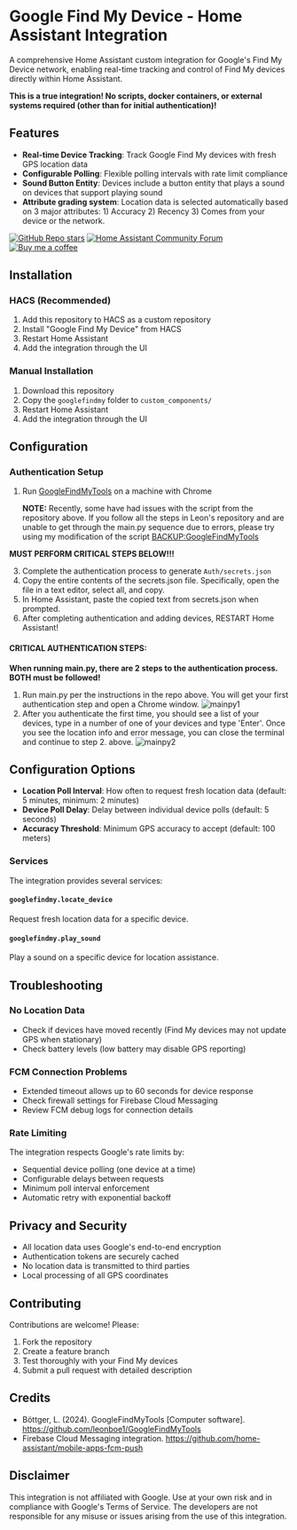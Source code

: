 # Google Find My Device - Home Assistant Integration

A comprehensive Home Assistant custom integration for Google's Find My Device network, enabling real-time tracking and control of Find My devices directly within Home Assistant.

**This is a true integration! No scripts, docker containers, or external systems required (other than for initial authentication)!**

## Features

- **Real-time Device Tracking**: Track Google Find My devices with fresh GPS location data
- **Configurable Polling**: Flexible polling intervals with rate limit compliance
- **Sound Button Entity**: Devices include a button entity that plays a sound on devices that support playing sound
- **Attribute grading system**: Location data is selected automatically based on 3 major attributes: 1) Accuracy 2) Recency 3) Comes from your device or the network.

[![GitHub Repo stars](https://img.shields.io/github/stars/BSkando/GoogleFindMy-HA?style=for-the-badge&logo=github)](https://github.com/BSkando/GoogleFindMy-HA) [![Home Assistant Community Forum](https://img.shields.io/badge/Home%20Assistant-Community%20Forum-blue?style=for-the-badge&logo=home-assistant)](https://community.home-assistant.io/t/google-findmy-find-hub-integration/931136) [![Buy me a coffee](https://img.shields.io/badge/Coffee-Addiction!-yellow?style=for-the-badge&logo=buy-me-a-coffee)](https://www.buymeacoffee.com/bskando)

## Installation

### HACS (Recommended)
1. Add this repository to HACS as a custom repository
2. Install "Google Find My Device" from HACS
3. Restart Home Assistant
4. Add the integration through the UI

### Manual Installation
1. Download this repository
2. Copy the `googlefindmy` folder to `custom_components/`
3. Restart Home Assistant
4. Add the integration through the UI

## Configuration

### Authentication Setup
1. Run [GoogleFindMyTools](https://github.com/leonboe1/GoogleFindMyTools) on a machine with Chrome

   **NOTE:** Recently, some have had issues with the script from the repository above.  If you follow all the steps in Leon's repository and are unable to get through the main.py sequence due to errors, please try using my modification of the script [BACKUP:GoogleFindMyTools](https://github.com/BSkando/GoogleFindMyTools)

  **MUST PERFORM CRITICAL STEPS BELOW!!!**

3. Complete the authentication process to generate `Auth/secrets.json`
4. Copy the entire contents of the secrets.json file.  Specifically, open the file in a text editor, select all, and copy.
5. In Home Assistant, paste the copied text from secrets.json when prompted.
6. After completing authentication and adding devices, RESTART Home Assistant!

#### **CRITICAL AUTHENTICATION STEPS:** 
**When running main.py, there are 2 steps to the authentication process.  BOTH must be followed!**
1. Run main.py per the instructions in the repo above.  You will get your first authentication step and open a Chrome window.
![mainpy1](https://github.com/user-attachments/assets/dad8b94b-c9c7-4499-a516-f3c8e3498388)
2. After you authenticate the first time, you should see a list of your devices, type in a number of one of your devices and type 'Enter'.  Once you see the location info and error message, you can close the terminal and continue to step 2. above.
![mainpy2](https://github.com/user-attachments/assets/e36e602c-081f-495e-a2b5-8627fa04420c)

## Configuration Options

- **Location Poll Interval**: How often to request fresh location data (default: 5 minutes, minimum: 2 minutes)
- **Device Poll Delay**: Delay between individual device polls (default: 5 seconds)
- **Accuracy Threshold**: Minimum GPS accuracy to accept (default: 100 meters)

### Services

The integration provides several services:

#### `googlefindmy.locate_device`
Request fresh location data for a specific device.

#### `googlefindmy.play_sound`
Play a sound on a specific device for location assistance.

## Troubleshooting

### No Location Data
- Check if devices have moved recently (Find My devices may not update GPS when stationary)
- Check battery levels (low battery may disable GPS reporting)

### FCM Connection Problems
- Extended timeout allows up to 60 seconds for device response
- Check firewall settings for Firebase Cloud Messaging
- Review FCM debug logs for connection details

### Rate Limiting
The integration respects Google's rate limits by:
- Sequential device polling (one device at a time)
- Configurable delays between requests
- Minimum poll interval enforcement
- Automatic retry with exponential backoff

## Privacy and Security

- All location data uses Google's end-to-end encryption
- Authentication tokens are securely cached
- No location data is transmitted to third parties
- Local processing of all GPS coordinates

## Contributing

Contributions are welcome! Please:
1. Fork the repository
2. Create a feature branch
3. Test thoroughly with your Find My devices
4. Submit a pull request with detailed description

## Credits

- Böttger, L. (2024). GoogleFindMyTools [Computer software]. https://github.com/leonboe1/GoogleFindMyTools
- Firebase Cloud Messaging integration. https://github.com/home-assistant/mobile-apps-fcm-push

## Disclaimer

This integration is not affiliated with Google. Use at your own risk and in compliance with Google's Terms of Service. The developers are not responsible for any misuse or issues arising from the use of this integration.
